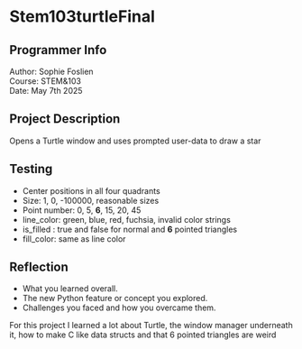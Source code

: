 # Stem103turtleFinal

## Programmer Info

 Author: Sophie Foslien\
 Course: STEM&103\
 Date: May 7th 2025
 
## Project Description

Opens a Turtle window and uses prompted user-data to draw a star

## Testing

 - Center positions in all four quadrants
 - Size: 1, 0, -100000, reasonable sizes
 - Point number: 0, 5, **6**, 15, 20, 45
 - line_color: green, blue, red, fuchsia, invalid color strings
 - is_filled : true and false for normal and **6** pointed triangles
 - fill_color: same as line color

## Reflection

  - What you learned overall.
  - The new Python feature or concept you explored.
  - Challenges you faced and how you overcame them.

For this project I learned a lot about Turtle, the window manager underneath it, how to  make C like data structs and that 6 pointed triangles are weird
